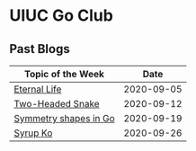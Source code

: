 # UIUC Go Club 

## Past Blogs
   Topic of the Week                                        |  Date        
---                                                         |---          
[Eternal Life](blogs/2020-09-05/eternal-life)               | 2020-09-05  
[Two-Headed Snake](blogs/2020-09-12/two-headed-snake)       | 2020-09-12  
[Symmetry shapes in Go](blogs/2020-09-19/symmetry-points)   |  2020-09-19 
[Syrup Ko](blogs/2020-09-26/syrup-ko)                       |  2020-09-26


